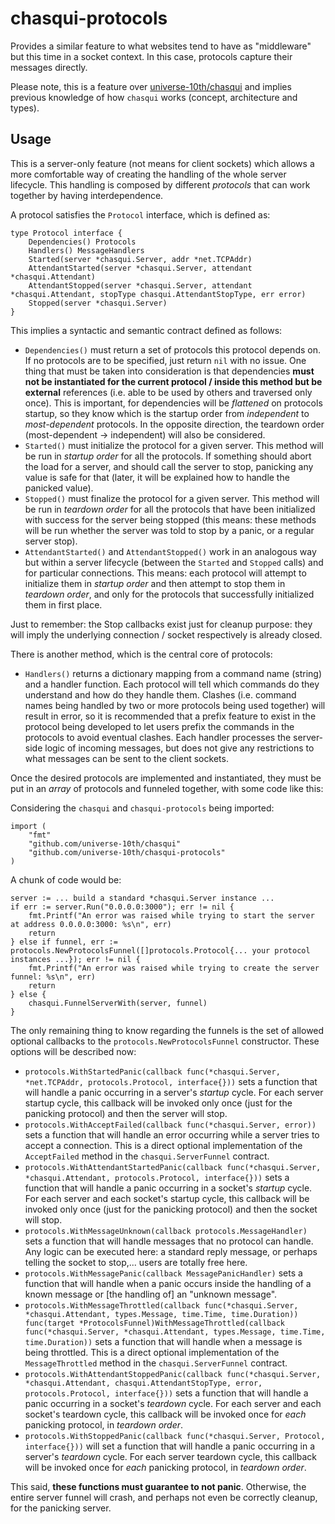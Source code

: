 # chasqui-protocols
Provides a similar feature to what websites tend to have as "middleware" but this
time in a socket context. In this case, protocols capture their messages directly.

Please note, this is a feature over [universe-10th/chasqui](http://github.com/universe-10th/chasqui)
and implies previous knowledge of how `chasqui` works (concept, architecture and types).

Usage
-----

This is a server-only feature (not means for client sockets) which allows a more
comfortable way of creating the handling of the whole server lifecycle. This
handling is composed by different *protocols* that can work together by having
interdependence.

A protocol satisfies the `Protocol` interface, which is defined as:

    type Protocol interface {
        Dependencies() Protocols
        Handlers() MessageHandlers
        Started(server *chasqui.Server, addr *net.TCPAddr)
        AttendantStarted(server *chasqui.Server, attendant *chasqui.Attendant)
        AttendantStopped(server *chasqui.Server, attendant *chasqui.Attendant, stopType chasqui.AttendantStopType, err error)
        Stopped(server *chasqui.Server)
    }
    
This implies a syntactic and semantic contract defined as follows:

  - `Dependencies()` must return a set of protocols this protocol depends on. If
    no protocols are to be specified, just return `nil` with no issue. One thing
    that must be taken into consideration is that dependencies **must not be
    instantiated for the current protocol / inside this method but be external**
    references (i.e. able to be used by others and traversed only once). This is
    important, for dependencies will be *flattened* on protocols startup, so they
    know which is the startup order from *independent* to *most-dependent* protocols.
    In the opposite direction, the teardown order (most-dependent -> independent)
    will also be considered.
  - `Started()` must initialize the protocol for a given server. This method will
    be run in *startup order* for all the protocols. If something should abort the
    load for a server, and should call the server to stop, panicking any value is
    safe for that (later, it will be explained how to handle the panicked value).
  - `Stopped()` must finalize the protocol for a given server. This method will be
    run in *teardown order* for all the protocols that have been initialized with
    success for the server being stopped (this means: these methods will be run
    whether the server was told to stop by a panic, or a regular server stop).
  - `AttendantStarted()` and `AttendantStopped()` work in an analogous way but
    within a server lifecycle (between the `Started` and `Stopped` calls) and for
    particular connections. This means: each protocol will attempt to initialize
    them in *startup order* and then attempt to stop them in *teardown order*, and
    only for the protocols that successfully initialized them in first place.

Just to remember: the Stop callbacks exist just for cleanup purpose: they will imply
the underlying connection / socket respectively is already closed.

There is another method, which is the central core of protocols:

  - `Handlers()` returns a dictionary mapping from a command name (string) and a
    handler function. Each protocol will tell which commands do they understand
    and how do they handle them. Clashes (i.e. command names being handled by
    two or more protocols being used together) will result in error, so it is
    recommended that a prefix feature to exist in the protocol being developed
    to let users prefix the commands in the protocols to avoid eventual clashes.
    Each handler processes the server-side logic of incoming messages, but does
    not give any restrictions to what messages can be sent to the client sockets.

Once the desired protocols are implemented and instantiated, they must be put in
an *array* of protocols and funneled together, with some code like this:

Considering the `chasqui` and `chasqui-protocols` being imported:

    import (
        "fmt"
        "github.com/universe-10th/chasqui"
        "github.com/universe-10th/chasqui-protocols"
    )

A chunk of code would be:

	server := ... build a standard *chasqui.Server instance ...
	if err := server.Run("0.0.0.0:3000"); err != nil {
		fmt.Printf("An error was raised while trying to start the server at address 0.0.0.0:3000: %s\n", err)
		return
	} else if funnel, err := protocols.NewProtocolsFunnel([]protocols.Protocol{... your protocol instances ...}); err != nil {
		fmt.Printf("An error was raised while trying to create the server funnel: %s\n", err)
		return
    } else {
        chasqui.FunnelServerWith(server, funnel)
    }

The only remaining thing to know regarding the funnels is the set of allowed optional
callbacks to the `protocols.NewProtocolsFunnel` constructor. These options will be described
now:

  * `protocols.WithStartedPanic(callback func(*chasqui.Server, *net.TCPAddr, protocols.Protocol, interface{}))`
    sets a function that will handle a panic occurring in a server's *startup* cycle. For each server
    startup cycle, this callback will be invoked only once (just for the panicking protocol) and then
    the server will stop.
  * `protocols.WithAcceptFailed(callback func(*chasqui.Server, error))` sets a function that will
    handle an error occurring while a server tries to accept a connection. This is a direct optional
    implementation of the `AcceptFailed` method in the `chasqui.ServerFunnel` contract.
  * `protocols.WithAttendantStartedPanic(callback func(*chasqui.Server, *chasqui.Attendant, protocols.Protocol, interface{}))`
    sets a function that will handle a panic occurring in a socket's *startup* cycle. For each server
    and each socket's startup cycle, this callback will be invoked only once (just for the panicking
    protocol) and then the socket will stop.
  * `protocols.WithMessageUnknown(callback protocols.MessageHandler)` sets a function that will handle
    messages that no protocol can handle. Any logic can be executed here: a standard reply message, or
    perhaps telling the socket to stop,... users are totally free here.
  * `protocols.WithMessagePanic(callback MessagePanicHandler)` sets a function that will handle when a
    panic occurs inside the handling of a known message or [the handling of] an "unknown message".
  * `protocols.WithMessageThrottled(callback func(*chasqui.Server, *chasqui.Attendant, types.Message, time.Time, time.Duration)) func(target *ProtocolsFunnel)WithMessageThrottled(callback func(*chasqui.Server, *chasqui.Attendant, types.Message, time.Time, time.Duration))`
    sets a function that will handle when a message is being throttled. This is a direct optional
    implementation of the `MessageThrottled` method in the `chasqui.ServerFunnel` contract.
  * `protocols.WithAttendantStoppedPanic(callback func(*chasqui.Server, *chasqui.Attendant, chasqui.AttendantStopType, error, protocols.Protocol, interface{}))`
    sets a function that will handle a panic occurring in a socket's *teardown* cycle. For each server
    and each socket's teardown cycle, this callback will be invoked once for *each* panicking protocol,
    in *teardown order*.
  * `protocols.WithStoppedPanic(callback func(*chasqui.Server, Protocol, interface{}))` will set a
    function that will handle a panic occurring in a server's *teardown* cycle. For each server teardown
    cycle, this callback will be invoked once for *each* panicking protocol, in *teardown order*.

This said, **these functions must guarantee to not panic**. Otherwise, the entire server funnel will
crash, and perhaps not even be correctly cleanup, for the panicking server.